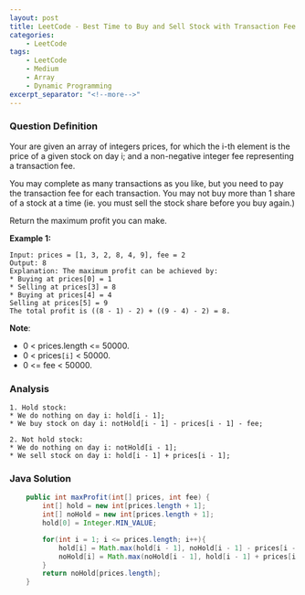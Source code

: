 ```yaml
---
layout: post
title: LeetCode - Best Time to Buy and Sell Stock with Transaction Fee
categories:
    - LeetCode
tags:
    - LeetCode
    - Medium
    - Array
    - Dynamic Programming
excerpt_separator: "<!--more-->"
---
```


### Question Definition

Your are given an array of integers prices, for which the i-th element is the price of a given stock on day i; and a non-negative integer fee representing a transaction fee.

You may complete as many transactions as you like, but you need to pay the transaction fee for each transaction. You may not buy more than 1 share of a stock at a time (ie. you must sell the stock share before you buy again.)

Return the maximum profit you can make.
<!--more-->
**Example 1:**
```
Input: prices = [1, 3, 2, 8, 4, 9], fee = 2
Output: 8
Explanation: The maximum profit can be achieved by:
* Buying at prices[0] = 1
* Selling at prices[3] = 8
* Buying at prices[4] = 4
Selling at prices[5] = 9
The total profit is ((8 - 1) - 2) + ((9 - 4) - 2) = 8.
```
**Note**:

* 0 < prices.length <= 50000.
* 0 < prices`[i]` < 50000.
* 0 <= fee < 50000.

### Analysis
```
1. Hold stock:
* We do nothing on day i: hold[i - 1];
* We buy stock on day i: notHold[i - 1] - prices[i - 1] - fee;

2. Not hold stock:
* We do nothing on day i: notHold[i - 1];
* We sell stock on day i: hold[i - 1] + prices[i - 1];
```
### Java Solution
```java
    public int maxProfit(int[] prices, int fee) {
        int[] hold = new int[prices.length + 1];
        int[] noHold = new int[prices.length + 1];
        hold[0] = Integer.MIN_VALUE;

        for(int i = 1; i <= prices.length; i++){
            hold[i] = Math.max(hold[i - 1], noHold[i - 1] - prices[i - 1] - fee);
            noHold[i] = Math.max(noHold[i - 1], hold[i - 1] + prices[i - 1]);
        }
        return noHold[prices.length];
    }
```
